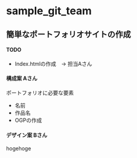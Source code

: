 # sample_git_team

## 簡単なポートフォリオサイトの作成
#### TODO

* Index.htmlの作成　-> 担当Aさん


#### 構成案 Aさん
ポートフォリオに必要な要素
- 名前
- 作品名
- OGPの作成

#### デザイン案 Bさん
hogehoge
